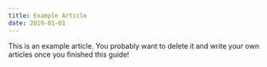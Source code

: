 ```yaml
---
title: Example Article
date: 2019-01-01
---
```


This is an example article. You probably want to delete it and write your own articles once you finished this guide!
